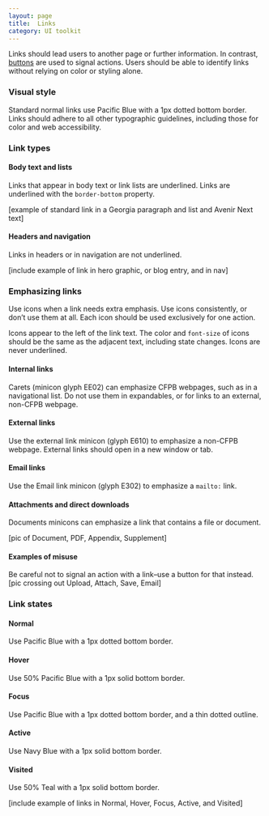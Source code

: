 ```yaml
---
layout: page
title:  Links
category: UI toolkit
---
```


Links should lead users to another page or further information. In contrast, [buttons](link) are used to signal actions. Users should be able to identify links without relying on color or styling alone.

### Visual style
Standard normal links use Pacific Blue with a 1px dotted bottom border. Links should adhere to all other typographic guidelines, including those for color and web accessibility.

### Link types
#### Body text and lists
Links that appear in body text or link lists are underlined. Links are underlined with the ```border-bottom``` property.

[example of standard link in a Georgia paragraph and list and Avenir Next text]

#### Headers and navigation
Links in headers or in navigation are not underlined.

[include example of link in hero graphic, or blog entry, and in nav]

### Emphasizing links
Use icons when a link needs extra emphasis. Use icons consistently, or don’t use them at all. Each icon should be used exclusively for one action. 

Icons appear to the left of the link text. The color and ```font-size``` of icons should be the same as the adjacent text, including state changes. Icons are never underlined.

#### Internal links
Carets (minicon glyph EE02) can emphasize CFPB webpages, such as in a navigational list. Do not use them in expandables, or for links to an external, non-CFPB webpage.

#### External links
Use the external link minicon (glyph E610) to emphasize a non-CFPB webpage. External links should open in a new window or tab.

#### Email links
Use the Email link minicon (glyph E302) to emphasize a ```mailto:``` link.

#### Attachments and direct downloads
Documents minicons can emphasize a link that contains a file or document. 

[pic of Document, PDF, Appendix, Supplement]

#### Examples of misuse
Be careful not to signal an action with a link–use a button for that instead.
[pic crossing out Upload, Attach, Save, Email]

### Link states
#### Normal
Use Pacific Blue with a 1px dotted bottom border.
#### Hover
Use 50% Pacific Blue with a 1px solid bottom border.
#### Focus
Use Pacific Blue with a 1px dotted bottom border, and a thin dotted outline.
#### Active
Use Navy Blue with a 1px solid bottom border.
#### Visited
Use 50% Teal with a 1px solid bottom border.

[include example of links in Normal, Hover, Focus, Active, and Visited]
